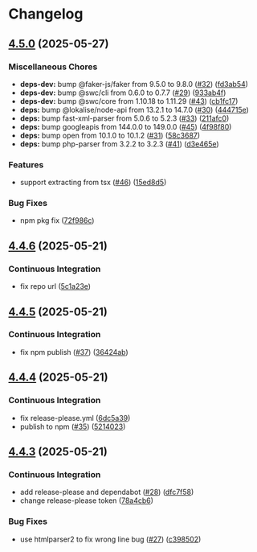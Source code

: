 # Changelog

## [4.5.0](https://github.com/TPC-Internet/l10n-tools/compare/v4.4.6...v4.5.0) (2025-05-27)


### Miscellaneous Chores

* **deps-dev:** bump @faker-js/faker from 9.5.0 to 9.8.0 ([#32](https://github.com/TPC-Internet/l10n-tools/issues/32)) ([fd3ab54](https://github.com/TPC-Internet/l10n-tools/commit/fd3ab5430691418c057e5782f017ec17605e22fc))
* **deps-dev:** bump @swc/cli from 0.6.0 to 0.7.7 ([#29](https://github.com/TPC-Internet/l10n-tools/issues/29)) ([933ab4f](https://github.com/TPC-Internet/l10n-tools/commit/933ab4fe9a629541ef3e32d049f2393fc7452dc8))
* **deps-dev:** bump @swc/core from 1.10.18 to 1.11.29 ([#43](https://github.com/TPC-Internet/l10n-tools/issues/43)) ([cb1fc17](https://github.com/TPC-Internet/l10n-tools/commit/cb1fc17c9d7b15309c12849547773c02cb3ecfd1))
* **deps:** bump @lokalise/node-api from 13.2.1 to 14.7.0 ([#30](https://github.com/TPC-Internet/l10n-tools/issues/30)) ([444715e](https://github.com/TPC-Internet/l10n-tools/commit/444715e793400042ba3f6a68ac590607212d8b8d))
* **deps:** bump fast-xml-parser from 5.0.6 to 5.2.3 ([#33](https://github.com/TPC-Internet/l10n-tools/issues/33)) ([211afc0](https://github.com/TPC-Internet/l10n-tools/commit/211afc0114902d642c4b26f18934e0aa8a9bb5ba))
* **deps:** bump googleapis from 144.0.0 to 149.0.0 ([#45](https://github.com/TPC-Internet/l10n-tools/issues/45)) ([4f98f80](https://github.com/TPC-Internet/l10n-tools/commit/4f98f805ac096a823dc089e58c3a74d83077b24e))
* **deps:** bump open from 10.1.0 to 10.1.2 ([#31](https://github.com/TPC-Internet/l10n-tools/issues/31)) ([58c3687](https://github.com/TPC-Internet/l10n-tools/commit/58c36878bc14e7478f8b265428cea1bab5244a78))
* **deps:** bump php-parser from 3.2.2 to 3.2.3 ([#41](https://github.com/TPC-Internet/l10n-tools/issues/41)) ([d3e465e](https://github.com/TPC-Internet/l10n-tools/commit/d3e465e9b39833a7ae3577ce7f6a8c2e4467ec9b))


### Features

* support extracting from tsx ([#46](https://github.com/TPC-Internet/l10n-tools/issues/46)) ([15ed8d5](https://github.com/TPC-Internet/l10n-tools/commit/15ed8d50b9b1f9737d0d14b8b3d779fb5aa3f888))


### Bug Fixes

* npm pkg fix ([72f986c](https://github.com/TPC-Internet/l10n-tools/commit/72f986c0c6ff1128700b57c9de6f5c9757c30a59))

## [4.4.6](https://github.com/TPC-Internet/l10n-tools/compare/v4.4.5...v4.4.6) (2025-05-21)


### Continuous Integration

* fix repo url ([5c1a23e](https://github.com/TPC-Internet/l10n-tools/commit/5c1a23e235df918648bf4bb34436a7adbbb1b16f))

## [4.4.5](https://github.com/TPC-Internet/l10n-tools/compare/v4.4.4...v4.4.5) (2025-05-21)


### Continuous Integration

* fix npm publish ([#37](https://github.com/TPC-Internet/l10n-tools/issues/37)) ([36424ab](https://github.com/TPC-Internet/l10n-tools/commit/36424abf39eca4740396dacc5e0aae9ec58539c2))

## [4.4.4](https://github.com/TPC-Internet/l10n-tools/compare/v4.4.3...v4.4.4) (2025-05-21)


### Continuous Integration

* fix release-please.yml ([6dc5a39](https://github.com/TPC-Internet/l10n-tools/commit/6dc5a3919f8dc7aae9dfa9eb87933de96f347b5a))
* publish to npm ([#35](https://github.com/TPC-Internet/l10n-tools/issues/35)) ([5214023](https://github.com/TPC-Internet/l10n-tools/commit/52140239c591720808502bc2775a089de367927f))

## [4.4.3](https://github.com/TPC-Internet/l10n-tools/compare/v4.4.2...v4.4.3) (2025-05-21)


### Continuous Integration

* add release-please and dependabot ([#28](https://github.com/TPC-Internet/l10n-tools/issues/28)) ([dfc7f58](https://github.com/TPC-Internet/l10n-tools/commit/dfc7f5863525c36a22d1b01c97bc378b78489fc6))
* change release-please token ([78a4cb6](https://github.com/TPC-Internet/l10n-tools/commit/78a4cb654e625d267340275135dbffb662b5df8c))


### Bug Fixes

* use htmlparser2 to fix wrong line bug ([#27](https://github.com/TPC-Internet/l10n-tools/issues/27)) ([c398502](https://github.com/TPC-Internet/l10n-tools/commit/c398502fdc04d0c37845777bb5a9bfb98eaed576))
